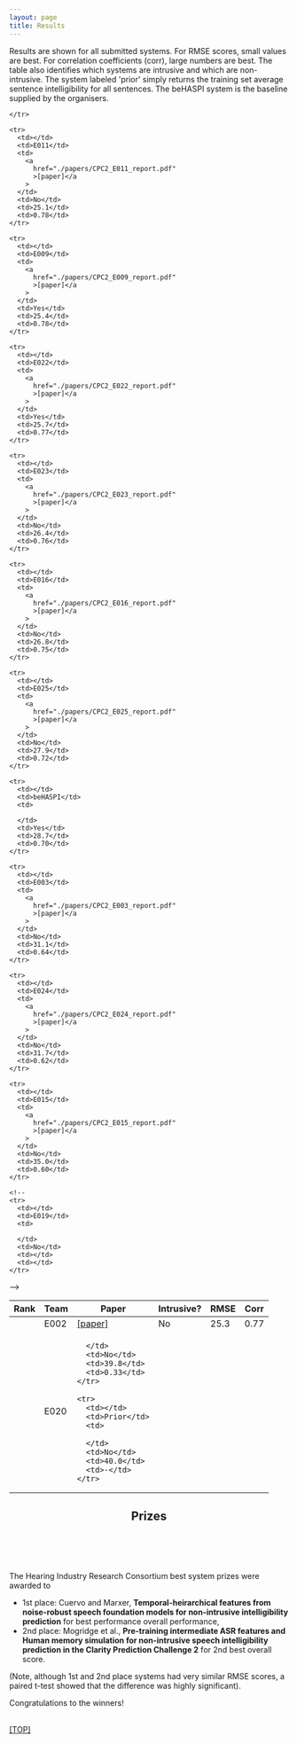 ```yaml
---
layout: page
title: Results
---
```


<div class="panel panel-default">
<div class="panel-body">

<div class="bg-light py-1">
      <div class="container page-content">
          <article>

Results are shown for all submitted systems. For RMSE scores, small values are best. For correlation coefficients (corr), large numbers are best. The table also identifies which systems are intrusive and which are non-intrusive. The system labeled 'prior' simply returns the training set average sentence intelligibility for all sentences. The beHASPI system is the baseline supplied by the organisers.

<table
  class="datatable table table-hover table-condensed"
  data-bar-hline="true"
  data-chart-default-mode="bar"
  data-chart-modes="bar,scatter"
  data-id-field="name"
  data-pagination="false"
  data-rank-mode="grouped_muted"
  data-row-highlighting="true"
  data-bar-height="340"
  data-show-chart="true"
  data-show-rank="true"
  data-sort-name="closed_rmse"
  data-sort-order="inc"
  data-scatter-x="closed_rmse"
  data-scatter-y="open_rmse"
  data-line-yaxis-beginatzero="true"
>
  <thead>
    <tr>
      <th class="sep-left-cell text-center" data-rank="true">Rank</th>
      <th
        class="sep-left-cell text-center"
        data-field="name"
        data-sortable="true"
        data-value-type="str"
        id="team"
      >
        Team
      </th>
      <th
        class="sep-left-cell text-center"
        data-field="paper"
        data-sortable="true"
        data-value-type="str"
        id="team"
      >
        Paper
      </th>
       <th
        class="sep-left-cell text-center"
        data-chartable="true"
        data-field="intrusive"
        data-sortable="true"
        data-value-type="bool"
        id="intrusive"
      >
        Intrusive?
      </th>
      <th
        class="sep-left-cell text-center"
        data-chartable="true"
        data-field="closed_rmse"
        data-sortable="true"
        data-value-type="float1"
      >
        RMSE
      </th>
      <th
        class="sep-right-cell sep-left-cell text-center"
        data-chartable="true"
        data-field="closed_corr"
        data-sortable="true"
        data-value-type="float2"
      >
        Corr
      </th>

    </tr>
  </thead>

  <tbody>

    <tr>
      <td></td>
      <td>E011</td>
      <td>
        <a
          href="./papers/CPC2_E011_report.pdf"
          >[paper]</a
        >
      </td>
      <td>No</td>
      <td>25.1</td>
      <td>0.78</td>
    </tr>

 <tr>
      <td></td>
      <td>E002</td>
      <td>
<a
          href="./papers/CPC2_E002_report.pdf"
          >[paper]</a
        >
      </td>
      <td>No</td>
      <td>25.3</td>
      <td>0.77</td>
    </tr>

    <tr>
      <td></td>
      <td>E009</td>
      <td>
        <a
          href="./papers/CPC2_E009_report.pdf"
          >[paper]</a
        >
      </td>
      <td>Yes</td>
      <td>25.4</td>
      <td>0.78</td>
    </tr>

    <tr>
      <td></td>
      <td>E022</td>
      <td>
        <a
          href="./papers/CPC2_E022_report.pdf"
          >[paper]</a
        >
      </td>
      <td>Yes</td>
      <td>25.7</td>
      <td>0.77</td>
    </tr>

    <tr>
      <td></td>
      <td>E023</td>
      <td>
        <a
          href="./papers/CPC2_E023_report.pdf"
          >[paper]</a
        >
      </td>
      <td>No</td>
      <td>26.4</td>
      <td>0.76</td>
    </tr>
    
    <tr>
      <td></td>
      <td>E016</td>
      <td>
        <a
          href="./papers/CPC2_E016_report.pdf"
          >[paper]</a
        >
      </td>
      <td>No</td>
      <td>26.8</td>
      <td>0.75</td>
    </tr>

    <tr>
      <td></td>
      <td>E025</td>
      <td>
        <a
          href="./papers/CPC2_E025_report.pdf"
          >[paper]</a
        >
      </td>
      <td>No</td>
      <td>27.9</td>
      <td>0.72</td>
    </tr>
    
    <tr>
      <td></td>
      <td>beHASPI</td>
      <td>
      
      </td>
      <td>Yes</td>
      <td>28.7</td>
      <td>0.70</td>
    </tr>

    <tr>
      <td></td>
      <td>E003</td>
      <td>
        <a
          href="./papers/CPC2_E003_report.pdf"
          >[paper]</a
        >
      </td>
      <td>No</td>
      <td>31.1</td>
      <td>0.64</td>
    </tr>
    
    <tr>
      <td></td>
      <td>E024</td>
      <td>
        <a
          href="./papers/CPC2_E024_report.pdf"
          >[paper]</a
        >
      </td>
      <td>No</td>
      <td>31.7</td>
      <td>0.62</td>
    </tr>

    <tr>
      <td></td>
      <td>E015</td>
      <td>
        <a
          href="./papers/CPC2_E015_report.pdf"
          >[paper]</a
        >
      </td>
      <td>No</td>
      <td>35.0</td>
      <td>0.60</td>
    </tr>
    
    <!--
    <tr>
      <td></td>
      <td>E019</td>
      <td>
        
      </td>
      <td>No</td>
      <td></td>
      <td></td>
    </tr>
 -->
    <tr>
      <td></td>
      <td>E020</td>
      <td>

      </td>
      <td>No</td>
      <td>39.8</td>
      <td>0.33</td>
    </tr>
    
    <tr>
      <td></td>
      <td>Prior</td>
      <td>
        
      </td>
      <td>No</td>
      <td>40.0</td>
      <td>-</td>
    </tr>

  </tbody>
</table>

<header>
    <h1>Prizes</h1>
  </header>

  <section>
    <br />

<p>The Hearing Industry Research Consortium best system prizes were awarded to</p>

<ul>
<li> 1st place: Cuervo and Marxer, <strong>Temporal-heirarchical features from noise-robust speech foundation models for non-intrusive intelligibility prediction</strong> for best performance overall performance,</li>
<li> 2nd place: Mogridge et al., <strong>Pre-training intermediate ASR features and Human memory simulation for non-intrusive speech intelligibility prediction in the Clarity Prediction Challenge 2</strong> for 2nd best overall score.</li>
</ul>

(Note, although 1st and 2nd place systems had very similar RMSE scores, a paired t-test showed that the difference was highly significant).

<p/>

<p>Congratulations to the winners!</p>

<br />
<a href="#TOP">[TOP]</a>
<p />
<br />
<br />

  </section>

</article>

</div>

</div>
